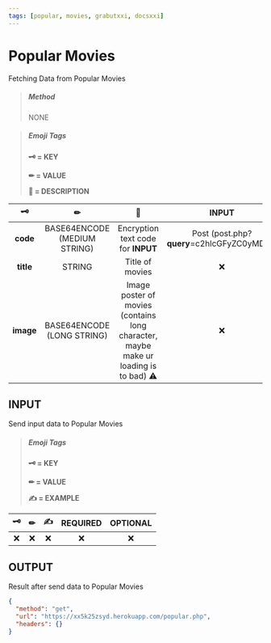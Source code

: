 ```yaml
---
tags: [popular, movies, grabutxxi, docsxxi]
---
```


# Popular Movies

Fetching Data from Popular Movies

<!-- theme: danger -->

> ##### **Method**
>
> NONE

<!-- theme: info -->

> ##### **Emoji Tags**
>
> **🗝 = KEY**
>
> **✏ = VALUE**
>
> **📝 = DESCRIPTION**

|     🗝    |               ✏              |                                          📝                                         |        INPUT        |
| :-------: | :--------------------------: | :---------------------------------------------------------------------------------: | :-----------------: |
|  **code** | BASE64ENCODE (MEDIUM STRING) |                          Encryption text code for **INPUT**                         | Post (post.php?**query**=c2hlcGFyZC0yMDIw) |
| **title** |            STRING            |                                   Title of movies                                   |          ❌          |
| **image** | BASE64ENCODE (LONG STRING) | Image poster of movies (contains long character, maybe make ur loading is to bad) ⚠ |          ❌          |

## INPUT

Send input data to Popular Movies

<!-- theme: info -->

> ##### **Emoji Tags**
>
> **🗝 = KEY**
>
> **✏ = VALUE**
>
> **✍ = EXAMPLE**

|  🗝 |  ✏  |                           ✍                          | REQUIRED | OPTIONAL |
| :-: | :-: | :--------------------------------------------------: | :------: | :------: |
|  ❌  |  ❌  | ❌ |     ❌    |     ❌    |

## OUTPUT

Result after send data to Popular Movies

```json http
{
  "method": "get",
  "url": "https://xx5k25zsyd.herokuapp.com/popular.php",
  "headers": {}
}
```
